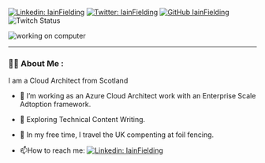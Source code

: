 
[![Linkedin: IainFielding](https://img.shields.io/badge/-IainFielding-blue?style=flat-square&logo=Linkedin&logoColor=white&link=https://www.linkedin.com/in/IainFielding/)](https://www.linkedin.com/in/iainfielding/)
[![Twitter: IainFielding](https://img.shields.io/twitter/follow/IainFielding?style=social)](https://twitter.com/IainFielding)
[![GitHub IainFielding](https://img.shields.io/github/followers/IainFielding?label=IainFielding&style=social)](https://github.com/IainFielding)
![Twitch Status](https://img.shields.io/twitch/status/Sogrom?label=Sogrom&style=social)


![](https://media.giphy.com/media/dWesBcTLavkZuG35MI/giphy.gif "working on computer")

---

### :man_technologist: About Me : 
I am a Cloud Architect from Scotland
- :telescope: I’m working as an Azure Cloud Architect work with an Enterprise Scale Adtoption framework.

- :seedling: Exploring Technical Content Writing.

- 🤺 In my free time, I travel the UK compenting at foil fencing.

- :mailbox:How to reach me: [![Linkedin: IainFielding](https://img.shields.io/badge/-IainFielding-blue?style=flat-square&logo=Linkedin&logoColor=white&link=https://www.linkedin.com/in/IainFielding/)](https://www.linkedin.com/in/iainfielding/)
